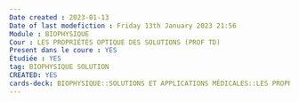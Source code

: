 ```yaml
---
Date created : 2023-01-13
Date of last modefiction : Friday 13th January 2023 21:56
Module : BIOPHYSIQUE
Cour : LES PROPRIÉTÉS OPTIQUE DES SOLUTIONS (PROF TD)
Present dans le coure : YES
Étudiée : YES
tag: BIOPHYSIQUE SOLUTION 
CREATED: YES
cards-deck: BIOPHYSIQUE::SOLUTIONS ET APPLICATIONS MÉDICALES::LES PROPRIÉTÉS OPTIQUE DES SOLUTIONS(PROF TD)
---
```

```toc
```

